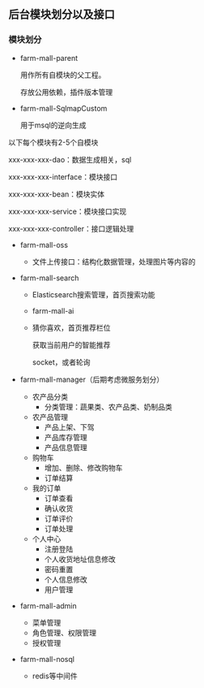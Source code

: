 ## 后台模块划分以及接口

### 模块划分

* farm-mall-parent

  用作所有自模块的父工程。

  存放公用依赖，插件版本管理

* farm-mall-SqlmapCustom

  用于msql的逆向生成

以下每个模块有2-5个自模块

xxx-xxx-xxx-dao：数据生成相关，sql

xxx-xxx-xxx-interface：模块接口

xxx-xxx-xxx-bean：模块实体

xxx-xxx-xxx-service：模块接口实现

xxx-xxx-xxx-controller：接口逻辑处理

* farm-mall-oss

  * 文件上传接口：结构化数据管理，处理图片等内容的

* farm-mall-search

  * Elasticsearch搜索管理，首页搜索功能

  * farm-mall-ai

  * 猜你喜欢，首页推荐栏位

    获取当前用户的智能推荐

    socket，或者轮询

* farm-mall-manager（后期考虑微服务划分）

  - 农产品分类
    - 分类管理：蔬果类、农产品类、奶制品类

  * 农产品管理
    * 产品上架、下驾
    * 产品库存管理
    * 产品信息管理

  - 购物车
    - 增加、删除、修改购物车
    - 订单结算
  - 我的订单
    - 订单查看
    - 确认收货
    - 订单评价
    - 订单处理
  - 个人中心
    * 注册登陆
    * 个人收货地址信息修改
    * 密码重置
    * 个人信息修改
    * 用户管理

* farm-mall-admin

  * 菜单管理
  * 角色管理、权限管理
  * 授权管理

* farm-mall-nosql

  * redis等中间件

